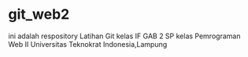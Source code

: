 # git_web2
ini adalah respository Latihan Git kelas IF GAB 2 SP kelas Pemrograman Web II Universitas Teknokrat Indonesia,Lampung
